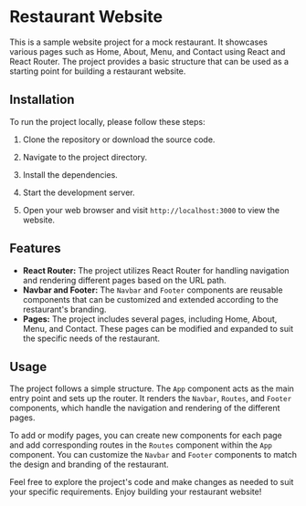 # Restaurant Website

This is a sample website project for a mock restaurant. It showcases various pages such as Home, About, Menu, and Contact using React and React Router. The project provides a basic structure that can be used as a starting point for building a restaurant website.

## Installation

To run the project locally, please follow these steps:

1. Clone the repository or download the source code.

2. Navigate to the project directory.

3. Install the dependencies.

4. Start the development server.

5. Open your web browser and visit `http://localhost:3000` to view the website.

## Features

- **React Router:** The project utilizes React Router for handling navigation and rendering different pages based on the URL path.
- **Navbar and Footer:** The `Navbar` and `Footer` components are reusable components that can be customized and extended according to the restaurant's branding.
- **Pages:** The project includes several pages, including Home, About, Menu, and Contact. These pages can be modified and expanded to suit the specific needs of the restaurant.

## Usage

The project follows a simple structure. The `App` component acts as the main entry point and sets up the router. It renders the `Navbar`, `Routes`, and `Footer` components, which handle the navigation and rendering of the different pages.

To add or modify pages, you can create new components for each page and add corresponding routes in the `Routes` component within the `App` component. You can customize the `Navbar` and `Footer` components to match the design and branding of the restaurant.

Feel free to explore the project's code and make changes as needed to suit your specific requirements. Enjoy building your restaurant website!
